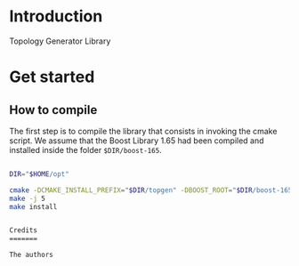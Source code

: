 Introduction
============

Topology Generator Library

Get started
===========

How to compile
--------------

The first step is to compile the library that consists in invoking the cmake script. We assume that the Boost Library 1.65 had been compiled and installed inside the folder `$DIR/boost-165`.

```bash

DIR="$HOME/opt"

cmake -DCMAKE_INSTALL_PREFIX="$DIR/topgen" -DBOOST_ROOT="$DIR/boost-165" -DCMAKE_BUILD_TYPE=Debug .
make -j 5
make install


Credits
=======

The authors
